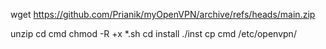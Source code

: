
wget https://github.com/Prianik/myOpenVPN/archive/refs/heads/main.zip

unzip 
cd cmd
chmod -R +x *.sh
cd install
./inst
cp cmd /etc/openvpn/


